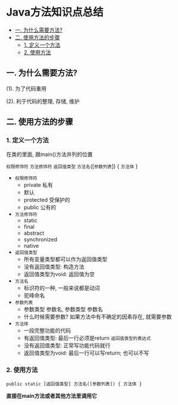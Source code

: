 # Java方法知识点总结

<!-- TOC -->

* [一. 为什么需要方法?](#一-为什么需要方法)
* [二. 使用方法的步骤](#二-使用方法的步骤)
    * [1. 定义一个方法](#1-定义一个方法)
    * [2. 使用方法](#2-使用方法)

<!-- TOC -->

## 一. 为什么需要方法?

(1). 为了代码重用

(2). 利于代码的整理, 存储, 维护

## 二. 使用方法的步骤

### 1. 定义一个方法

在类的里面, 跟main()方法并列的位置

`权限修饰符` `方法修饰符` `返回值类型` `方法名`([`参数列表`]) {
`方法体`
}

- `权限修饰符`
    - private 私有
    - 默认
    - protected 受保护的
    - public 公有的
- `方法修饰符`
    - static
    - final
    - abstract
    - synchronized
    - native
- `返回值类型`
    - 所有变量类型都可以作为返回值类型
    - 没有返回值类型: 构造方法
    - 返回值类型为void: 返回值为空
- `方法名`
    - 标识符的一种, 一般来说都是动词
    - 驼峰命名
- `参数列表`
    - 参数类型 参数名, 参数类型 参数名
    - 什么时候需要参数? 如果方法中有不确定的因素存在, 就需要参数
- `方法体`
    - 一段完整功能的代码
    - 有返回值类型: 最后一行必须是return `返回值类型的表达式`
    - 没有返回值类型: 正常写功能代码就行
    - 返回值类型为void: 最后一行可以写return; 也可以不写

### 2. 使用方法

`public static [返回值类型] 方法名([参数列表]) {
方法体
}`

**直接在main方法或者其他方法里调用它**